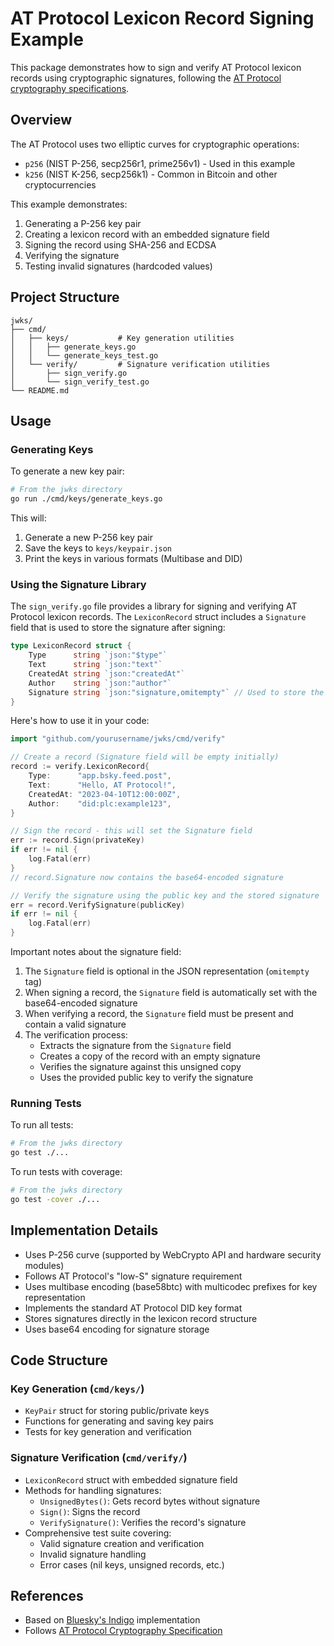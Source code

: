 # AT Protocol Lexicon Record Signing Example

This package demonstrates how to sign and verify AT Protocol lexicon records using cryptographic signatures, following the [AT Protocol cryptography specifications](https://atproto.com/specs/cryptography).

## Overview

The AT Protocol uses two elliptic curves for cryptographic operations:
- `p256` (NIST P-256, secp256r1, prime256v1) - Used in this example
- `k256` (NIST K-256, secp256k1) - Common in Bitcoin and other cryptocurrencies

This example demonstrates:
1. Generating a P-256 key pair
2. Creating a lexicon record with an embedded signature field
3. Signing the record using SHA-256 and ECDSA
4. Verifying the signature
5. Testing invalid signatures (hardcoded values)

## Project Structure

```
jwks/
├── cmd/
│   ├── keys/           # Key generation utilities
│   │   ├── generate_keys.go
│   │   └── generate_keys_test.go
│   └── verify/         # Signature verification utilities
│       ├── sign_verify.go
│       └── sign_verify_test.go
└── README.md
```

## Usage

### Generating Keys

To generate a new key pair:

```bash
# From the jwks directory
go run ./cmd/keys/generate_keys.go
```

This will:
1. Generate a new P-256 key pair
2. Save the keys to `keys/keypair.json`
3. Print the keys in various formats (Multibase and DID)

### Using the Signature Library

The `sign_verify.go` file provides a library for signing and verifying AT Protocol lexicon records. The `LexiconRecord` struct includes a `Signature` field that is used to store the signature after signing:

```go
type LexiconRecord struct {
    Type      string `json:"$type"`
    Text      string `json:"text"`
    CreatedAt string `json:"createdAt"`
    Author    string `json:"author"`
    Signature string `json:"signature,omitempty"` // Used to store the signature
}
```

Here's how to use it in your code:

```go
import "github.com/yourusername/jwks/cmd/verify"

// Create a record (Signature field will be empty initially)
record := verify.LexiconRecord{
    Type:      "app.bsky.feed.post",
    Text:      "Hello, AT Protocol!",
    CreatedAt: "2023-04-10T12:00:00Z",
    Author:    "did:plc:example123",
}

// Sign the record - this will set the Signature field
err := record.Sign(privateKey)
if err != nil {
    log.Fatal(err)
}
// record.Signature now contains the base64-encoded signature

// Verify the signature using the public key and the stored signature
err = record.VerifySignature(publicKey)
if err != nil {
    log.Fatal(err)
}
```

Important notes about the signature field:
1. The `Signature` field is optional in the JSON representation (`omitempty` tag)
2. When signing a record, the `Signature` field is automatically set with the base64-encoded signature
3. When verifying a record, the `Signature` field must be present and contain a valid signature
4. The verification process:
   - Extracts the signature from the `Signature` field
   - Creates a copy of the record with an empty signature
   - Verifies the signature against this unsigned copy
   - Uses the provided public key to verify the signature

### Running Tests

To run all tests:

```bash
# From the jwks directory
go test ./...
```

To run tests with coverage:

```bash
# From the jwks directory
go test -cover ./...
```

## Implementation Details

- Uses P-256 curve (supported by WebCrypto API and hardware security modules)
- Follows AT Protocol's "low-S" signature requirement
- Uses multibase encoding (base58btc) with multicodec prefixes for key representation
- Implements the standard AT Protocol DID key format
- Stores signatures directly in the lexicon record structure
- Uses base64 encoding for signature storage

## Code Structure

### Key Generation (`cmd/keys/`)
- `KeyPair` struct for storing public/private keys
- Functions for generating and saving key pairs
- Tests for key generation and verification

### Signature Verification (`cmd/verify/`)
- `LexiconRecord` struct with embedded signature field
- Methods for handling signatures:
  - `UnsignedBytes()`: Gets record bytes without signature
  - `Sign()`: Signs the record
  - `VerifySignature()`: Verifies the record's signature
- Comprehensive test suite covering:
  - Valid signature creation and verification
  - Invalid signature handling
  - Error cases (nil keys, unsigned records, etc.)

## References

- Based on [Bluesky's Indigo](https://github.com/bluesky-social/indigo) implementation
- Follows [AT Protocol Cryptography Specification](https://atproto.com/specs/cryptography) 